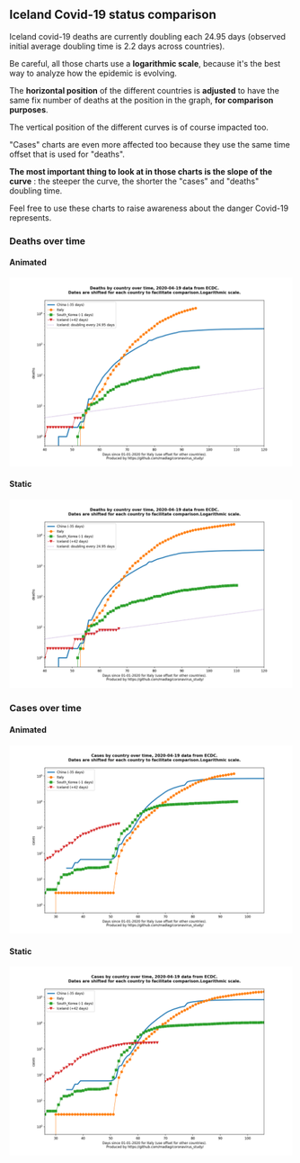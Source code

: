## Iceland Covid-19 status comparison 

Iceland covid-19 deaths are currently doubling each 24.95 days (observed initial average doubling time is 2.2 days across countries).



Be careful, all those charts use a **logarithmic scale**, because it's the best way to analyze how the epidemic is evolving.
 
The **horizontal position** of the different countries is **adjusted** to have the same fix number of deaths at the position in the graph, **for comparison purposes**.

The vertical position of the different curves is of course impacted too.

"Cases" charts are even more affected too because they use the same time offset that is used for "deaths".

**The most important thing to look at in those charts is the slope of the curve** : the steeper the curve, the shorter the "cases" and "deaths" doubling time.

Feel free to use these charts to raise awareness about the danger Covid-19 represents. 


 
### Deaths over time
 
#### Animated
![Iceland covid-19 deaths animated chart](https://raw.githubusercontent.com/madlag/coronavirus_study/master/notebooks/graphs/2020-04-19/countries/Iceland/2020-04-19_Iceland_deaths.gif "Iceland covid-19 deaths animated chart")   
 
#### Static
![Iceland covid-19 deaths static chart](https://raw.githubusercontent.com/madlag/coronavirus_study/master/notebooks/graphs/2020-04-19/countries/Iceland/2020-04-19_Iceland_deaths.png "Iceland covid-19 deaths static chart")   

 
### Cases over time
 
#### Animated
![Iceland covid-19 cases animated chart](https://raw.githubusercontent.com/madlag/coronavirus_study/master/notebooks/graphs/2020-04-19/countries/Iceland/2020-04-19_Iceland_cases.gif "Iceland covid-19 cases animated chart")   
 
#### Static
![Iceland covid-19 cases static chart](https://raw.githubusercontent.com/madlag/coronavirus_study/master/notebooks/graphs/2020-04-19/countries/Iceland/2020-04-19_Iceland_cases.png "Iceland covid-19 cases static chart")   

